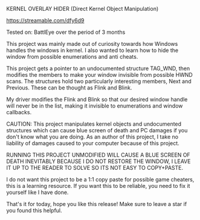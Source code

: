 KERNEL OVERLAY HIDER (Direct Kernel Object Manipulation)

https://streamable.com/dfy6d9

Tested on: BattlEye over the period of 3 months

This project was mainly made out of curiosity towards how Windows handles the windows in kernel.
I also wanted to learn how to hide the window from possible enumerations and anti cheats.

This project gets a pointer to an undocumented structure TAG_WND, then modifies the members to make your window invisible from possible HWND scans.
The structures hold two particularly interesting members, Next and Previous. These can be thought as Flink and Blink.

My driver modifies the Flink and Blink so that our desired window handle will never be in the list, making it invisible to enumerations and window callbacks.

CAUTION:
This project manipulates kernel objects and undocumented structures which can cause blue screen of death and PC damages if you don't know what you are doing.
As an author of this project, I take no liability of damages caused to your computer because of this project.


RUNNING THIS PROJECT UNMODIFIED WILL CAUSE A BLUE SCREEN OF DEATH INEVITABLY BECAUSE I DO NOT RESTORE THE WINDOW, I LEAVE IT UP TO THE READER TO SOLVE SO ITS NOT EASY TO COPY+PASTE.

I do not want this project to be a 1:1 copy paste for possible game cheaters, this is a learning resource. If you want this to be reliable, you need to fix it yourself like I have done.

That's it for today, hope you like this release! Make sure to leave a star if you found this helpful.
